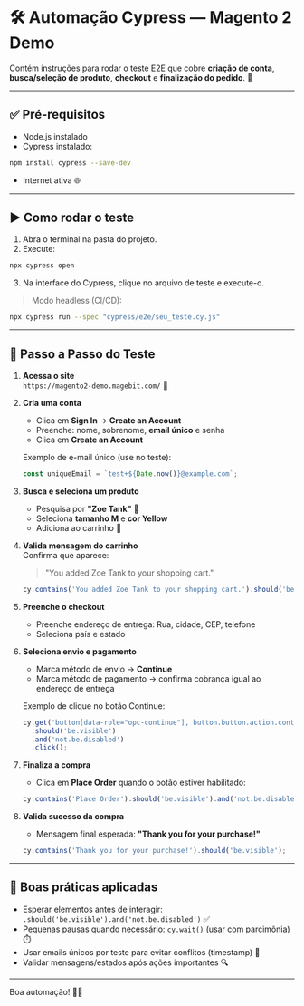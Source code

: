 # 🛠️ Automação Cypress — Magento 2 Demo

 Contém instruções para rodar o teste E2E que cobre **criação de conta**, **busca/seleção de produto**, **checkout** e **finalização do pedido**. 🚀

---

## ✅ Pré-requisitos
- Node.js instalado  
- Cypress instalado:
```bash
npm install cypress --save-dev
```
- Internet ativa 🌐

---

## ▶️ Como rodar o teste
1. Abra o terminal na pasta do projeto.  
2. Execute:
```bash
npx cypress open
```
3. Na interface do Cypress, clique no arquivo de teste e execute-o.

> Modo headless (CI/CD):
```bash
npx cypress run --spec "cypress/e2e/seu_teste.cy.js"
```

---

## 🧭 Passo a Passo do Teste

1. **Acessa o site**  
   `https://magento2-demo.magebit.com/` 🔗

2. **Cria uma conta**  
   - Clica em **Sign In** → **Create an Account**  
   - Preenche: nome, sobrenome, **email único** e senha  
   - Clica em **Create an Account**  

   Exemplo de e-mail único (use no teste):
   ```js
   const uniqueEmail = `test+${Date.now()}@example.com`;
   ```

3. **Busca e seleciona um produto**  
   - Pesquisa por **"Zoe Tank"** 🔎  
   - Seleciona **tamanho M** e **cor Yellow**  
   - Adiciona ao carrinho 🛒

4. **Valida mensagem do carrinho**  
   Confirma que aparece:
   > "You added Zoe Tank to your shopping cart."
   ```js
   cy.contains('You added Zoe Tank to your shopping cart.').should('be.visible');
   ```

5. **Preenche o checkout**  
   - Preenche endereço de entrega: Rua, cidade, CEP, telefone  
   - Seleciona país e estado

6. **Seleciona envio e pagamento**  
   - Marca método de envio → **Continue**  
   - Marca método de pagamento → confirma cobrança igual ao endereço de entrega

   Exemplo de clique no botão Continue:
   ```js
   cy.get('button[data-role="opc-continue"], button.button.action.continue.primary')
     .should('be.visible')
     .and('not.be.disabled')
     .click();
   ```

7. **Finaliza a compra**  
   - Clica em **Place Order** quando o botão estiver habilitado:
   ```js
   cy.contains('Place Order').should('be.visible').and('not.be.disabled').click();
   ```

8. **Valida sucesso da compra**  
   - Mensagem final esperada: **"Thank you for your purchase!"**
   ```js
   cy.contains('Thank you for your purchase!').should('be.visible');
   ```

---

## 🧩 Boas práticas aplicadas
- Esperar elementos antes de interagir:  
  `.should('be.visible').and('not.be.disabled')` ✅  
- Pequenas pausas quando necessário: `cy.wait()` (usar com parcimônia) ⏱️  
- Usar emails únicos por teste para evitar conflitos (timestamp) 📧  
- Validar mensagens/estados após ações importantes 🔍

---

Boa automação! 💪🚀
